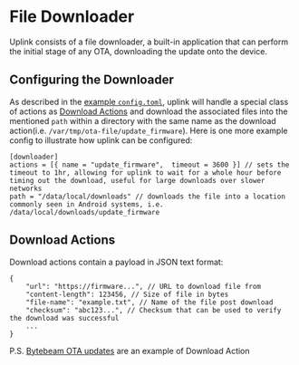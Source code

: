 # File Downloader
Uplink consists of a file downloader, a built-in application that can perform the initial stage of any OTA, downloading the update onto the device.

## Configuring the Downloader
As described in the [example `config.toml`](https://github.com/bytebeamio/uplink/blob/513f4c2def843f3c27bf0a7dc993667010944535/configs/config.toml#L135C1-L145C27), uplink will handle a special class of actions as [Download Actions](#download-actions) and download the associated files into the mentioned `path` within a directory with the same name as the download action(i.e. `/var/tmp/ota-file/update_firmware`). 
Here is one more example config to illustrate how uplink can be configured:
```
[downloader]
actions = [{ name = "update_firmware",  timeout = 3600 }] // sets the timeout to 1hr, allowing for uplink to wait for a whole hour before timing out the download, useful for large downloads over slower networks
path = "/data/local/downloads" // downloads the file into a location commonly seen in Android systems, i.e. /data/local/downloads/update_firmware
```

## Download Actions
Download actions contain a payload in JSON text format:
```
{
    "url": "https://firmware...", // URL to download file from
    "content-length": 123456, // Size of file in bytes
    "file-name": "example.txt", // Name of the file post download
    "checksum": "abc123...", // Checksum that can be used to verify the download was successful
    ...
}
```

P.S. [Bytebeam OTA updates](https://bytebeam.io/docs/triggering-ota-update) are an example of Download Action
